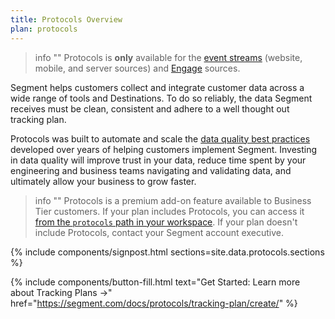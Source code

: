 ```yaml
---
title: Protocols Overview
plan: protocols
---
```


> info ""
> Protocols is **only** available for the [event streams](/docs/connections/sources/#event-streams-sources) (website, mobile, and server sources) and [Engage](/docs/engage/) sources.

Segment helps customers collect and integrate customer data across a wide range of tools and Destinations. To do so reliably, the data Segment receives must be clean, consistent and adhere to a well thought out tracking plan.

Protocols was built to automate and scale the [data quality best practices](/docs/protocols/tracking-plan/best-practices/) developed over years of helping customers implement Segment. Investing in data quality will improve trust in your data, reduce time spent by your engineering and business teams navigating and validating data, and ultimately allow your business to grow faster.

> info ""
> Protocols is a premium add-on feature available to Business Tier customers. If your plan includes Protocols, you can access it [from the `protocols` path in your workspace](https://app.segment.com/goto-my-workspace/protocols). If your plan doesn't include Protocols, contact your Segment account executive.

{% include components/signpost.html sections=site.data.protocols.sections %}

{% include components/button-fill.html text="Get Started: Learn more about Tracking Plans ->" href="https://segment.com/docs/protocols/tracking-plan/create/" %}
